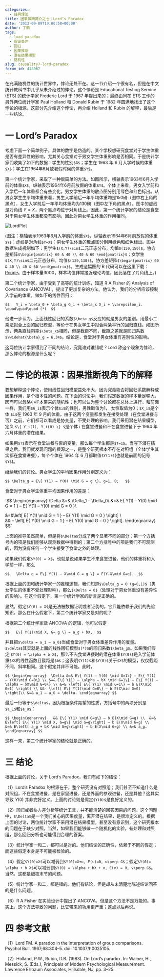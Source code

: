 ```yaml
---
categories:
  - 经典理论
title: 因果推断简介之七：Lord’s Paradox
date: '2013-09-09T19:00:58+00:00'
author: 丁鹏
tags:
  - load paradox
  - 假设条件
  - 回归
  - 因果推断
  - 潜在结果模型
  - 随机性
slug: causality7-lord-paradox
forum_id: 418967
---
```


在充满随机性的统计世界中，悖论无处不在。这一节介绍一个很有名，但是在中文统计教科书中几乎从未介绍过的悖论。这个悖论是 Educational Testing Service (ETS) 的统计学家 Frederic Lord 于 1967 年提出来的；最终由同在 ETS 工作的另外两位统计学家 Paul Holland 和 Donald Rubin 于 1982 年圆满地找出了这个悖论的根源。这部分先介绍这个悖论，再介绍 Holland 和 Rubin 的解释，最后是一些结论。

# 一 Lord’s Paradox
  
考虑下面一个简单例子，具体的数字是伪造的。某个学校想研究食堂对于学生体重是否有差异性的影响，尤其关心食堂对于男女学生体重影响是否相同。于是统计学家们收集了如下的数据：学生的性别`$G$`；学生在 1963 年 6 月入学时候的体重`$X$`；学生在1964年6月放暑假时候的体重`$Y$`。

第一个统计学家，采取了一种很简单的方法。如图所示，横轴表示1963年6月入学前的体重`$X$`，纵轴表示1964年6月前放假的体重`$Y$`。个体上来看，男女入学前和入学后一年体重都会有些变化，男女学生体重的散点图分别用绿色和红色标出。从男女学生生平均体重来看，男生入学前后一年平均体重均是150磅（图中右上角的黑点），女生入学前后一年平均体重均为130磅（图中左下角的黑点）。图中的虚线是对角线 $Y=X$，两个黑点均位于对角线上。因此，第一个统计学家的结论是食堂对于男女学生体重都没有影响，因此对男女学生体重的作用相同。<!--more-->

![LordPlot](https://uploads.cosx.org/2013/09/LordPlot2.png)
  
(图注：横轴表示1963年6月入学前的体重`$X$`，纵轴表示1964年6月前放假的体重`$Y$`；虚线是对角线`$Y=X$`；男女学生体重的散点图分别用绿色和红色标出。图中数据生成机制如下：男学生`$(X,Y)\sim$`二元正态分布，均值`$(150,150)$`，协方差矩阵`$\begin{pmatrix} 60 & 40 \\ 40 & 60 \end{pmatrix}$`；女学生`$(X,Y)\sim$`二元正态分布，均值`$(130,130)$`，协方差矩阵`$\begin{pmatrix} 60 & 40 \\ 40 & 60 \end{pmatrix}$`。生成这幅图的 R 代码可以在这里下载：[Rcode](https://uploads.cosx.org/2013/09/Rcode2.txt)。由于样本量3000，样本均值非常接近理论均值，因此落在了对角线上。)

第二个统计学家，由于受到了高等的统计训练，知道 R A Fisher 的 Analysis of Covariance (ANCOVA) ，提出了更加复杂的方法。他认为，我们的分析应该控制入学前的体重，做如下的线性回归：
  
`$$  
Y_i = \beta_0 + \beta_g G_i + \beta_x X_i + \varepsilon_i. \quad\quad\quad (*) 
$$`

他进一步认为，上面线性回归的系数`$\beta_g$`反应的就是男女的差别。用最小二乘法拟合上面的回归模型，等价于在男女学生中拟合两条平行的回归直线。如图所示，两条直线斜率`$\beta_x$`相同，但是截距不同，截距之差就是回归系数`$\widehat{\beta}_g = 6.34$`。结论是，食堂对于男女体重有差别性的影响。

这两位统计学家得到了不同的结论，究竟谁对谁错呢？Lord 称这个现象为悖论，那么悖论的根源是什么呢？

# 二 悖论的根源：因果推断视角下的解释
  
要想解释这个悖论，使用线性回归模型益处不大，因为究竟能否将回归系数解释成因果作用，是个根本性的问题。在下面的讨论中，我们假定数据的样本量足够大，因而可以忽略小样本带来的随机性；也可以认为整个讨论都在总体上进行。和前面一样，我们用`$G_i$`表示个体`$i$`的性别，男性取值为1， 女性取值为0；`$X_i$`是个体 `$i$`在 1963 年 9 月的体重。由于这两个变量都发生在接受处理（在食堂进餐与否）之前，它们都可以看成是协变量，不受处理的影响。我们采用潜在结果模型，定义 `$\{ Y_i(1), Y_i(0) \} $`是个体 $i$ 在食堂进餐和不在食堂进餐下于 1964 年六月体重的潜在结果。

如果用`$T$`表示在食堂进餐与否的变量，那么每个学生都是`$T=1$`。当写下潜在结果之后，我们就发现问题的根源之一，是整个研究根本不存在对照组（全体学生其实都在食堂进餐），每个个体在 1964 年 6 月都取值`$Y(1)$`(也就是前面的记号`$Y$`)。

继续我们的讨论。男女学生的平均因果作用分别定义为：

`$$
\Delta_g = E\{ Y(1) – Y(0) \mid G = g \}, g=1, 0;  
$$`

食堂对于男女学生体重平均因果作用的差是：

`$$
\begin{eqnarray}
\Delta &=& \Delta_1 – \Delta_0\\
&=& E\{ Y(1) – Y(0) \mid G = 1 \} – E\{ Y(1) – Y(0) \mid G = 0 \}\\
  
&=&\left[ E\{ Y(1) \mid G = 1 \} – E\{ Y(1) \mid G = 0 \} \right] \\  
&& – 
\left[ E\{ Y(0) \mid G = 1 \} – E\{ Y(0) \mid G = 0 \} \right]. 
\end{eqnarray}
$$`

上面的推导虽然简单，但是将`$\Delta$`分成了两个显著不同的部分：第一个方括号内的项是我们能够从观测数据中得到的；第二个方括号中的项是我们不可观测的，因为没有任何一个学生接受了食堂之外的处理。

如果我们假定`$Y(0) = X$`，也就是说如果学生不来食堂进餐，他们的体重将和入学前一样，那么
  
`$$  
\Delta_g = E\{ Y(1) – X\mid G = g \} = E(Y-X\mid G=g). 
$$`
  
根据上面的图和统计学家一的推理逻辑，我们知道`$\Delta_g = 0 (g=0,1)$`（男女学生的体重不受处理影响），那么`$\Delta = 0$`（处理对于男女体重没有差异性的影响）。在这个假定下，第一个统计学家的断言是正确的。

显然，假定`$Y(0) = X$`是无法被数据证明或者证伪的，它只能依赖于我们的先验知识。那么在什么假定下，第二个统计学家又是对的呢？

根据第二个统计学家做 ANCOVA 的逻辑，他可以假定
  
`$$  
E\{ Y(1)\mid X, G= g \} = a_g + bX, 
$$`
  
并且把`$\delta = a_1 – a_0$`当成食堂对于男女体重差异作用的度量。`$\delta$`其实就是上面的线性回归模型`$(*)$`的回归系数`$\beta_g$`。如果我们假定 `$Y(0) = \alpha + b X$`，那么不去食堂进餐时的潜在体重`$Y(0)$`是入学前体重`$X$`的线性函数且截距是`$b$`；这表明`$Y(1)$`和`$Y(0)$`关于`$X$`的模型，仅仅截距不同，斜率相同。这个假定并非不可能。此时，
  
`$$
\begin{eqnarray} 
\Delta &=& E\{ Y(1) – Y(0) \mid G=1\} – E\{ Y(1) – Y(0)\mid G=0\} \\
&=& E\{ Y(1) – \alpha – bX \mid G=1\} – E\{ Y(1) – \alpha – bX\mid G=0\} \\
&=& \left[ E\{ Y(1) \mid G=1\} – b E(X\mid G=1) \right] \\
&&- \left[ E\{ Y(1)\mid G=0\} – b E(X\mid G=0) \right]\\
&=& a_1 – a_0 = \delta.
\end{eqnarray}
$$`
  
最后一行等于`$\delta$`，因为根据条件期望的性质，方括号中的两项分别是`$a_1$`和`$a_0$`：
  
`$$
\begin{eqnarray}  
&& E\{ Y(1) \mid G=g\} – b E(X\mid G=g) \\ 
&=& 
E\left[ E\{ Y(1) \mid X, G=g\} \mid G=g\right] – b E(X\mid G=g) \\ 
&=& E\left[ a_g + bX \mid G=g\right] – b E(X\mid G=g) \\
&=& a_g.
\end{eqnarray}
$$`
  
这样一来，第二个统计学家的结论就是正确的。

# 三 结论
  
根据上面的讨论，关于 Lord’s Paradox，我们有如下的结论：

（1）Lord’s Paradox 的根源在于，整个研究没有对照组；我们甚至不知道什么是对照组，不在食堂进餐，是在家里进餐，还是外面的参观进餐，还是其他？这其实导致 $Y(0)$ 并非完好定义。上面的讨论则是假定`$Y(0)$`是良好定义的。

（2）回归或者协方差分析等统计工具，并不能清楚的回答因果的问题。这个问题中，`$\Delta$`是一个我们关心的因果度量，离开潜在结果，是很难定义的。根据上面的讨论，两位统计学家不采用潜在结果模型，甚至没有意识到，这个研究根本的问题在于缺少对照。当然，如果我们能够做一个随机化的实验，有处理和对照组，那么回归分析也可能得到合理的答案。

（3）统计学家一和二，都可以是对的。他们结论的正确性，依赖于不同的假定；而这些假定本身是不可能被检验的。

（4）假定`$Y(0)=X$`可以减弱到`$Y(0)=X+u, E(u)=0, u\perp G$`；假定`$Y(0)= \alpha + b X$`可以减弱到`$Y(0) = \alpha + bX + v, E(v) = 0, v\perp G$`。当然，这都是细枝末节的问题。

（5）统计学家一和二，都是错的。他们有结论，但是却从未清楚地陈述结论回答的是什么问题。

（6）R A Fisher 在实验设计中提出了 ANCOVA，但是这个方法不是万能的。事实上，这个方法导致的问题，比它带来的功用更严重；这点以后再说。

# 四 参考文献
  
（1）Lord FM. A paradox in the interpretation of group comparisons. Psychol Bull. 1967;68:304–5. doi: 10.1037/h0025105.
  
（2）Holland, P.W., Rubin, D.B. (1983). On Lord’s paradox. In: Wainer, H., Messick, S. (Eds.), Principals of Modern Psychological Measurement. Lawrence Erlbaum Associates, Hillsdale, NJ, pp. 3–25.

